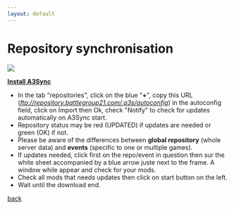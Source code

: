 ```yaml
---
layout: default
---
```


# Repository synchronisation
![](http://www.sonsofexiled.fr/wiki/images/7/7d/ArmA3Sync.png)

[**Install A3Sync**](http://www.sonsofexiled.fr/wiki/index.php/ArmA3Sync_Wiki_English#Installation)

* In the tab "repositories", click on the blue "**+**", copy this URL (_ftp://repository.battlegroup21.com/.a3s/autoconfig_) in the autoconfig field, click on Import then Ok, check "Notify" to check for updates automatically on A3Sync start.
* Repository status may be red (UPDATED) if updates are needed or green (OK) if not.
* Please be aware of the differences between **global repository** (whole server data) and **events** (specific to one or multiple games).
* If updates needed, click first on the repo/event in question then sur the white sheet accompanied by a blue arrow juste next to the frame. A window while appear and check for your mods.
* Check all mods that needs updates then click on start button on the left.
* Wait until the download end.


[back](./)
